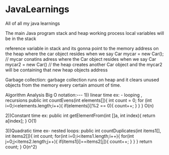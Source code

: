 # JavaLearnings
All of all my java learnings

The main Java program stack and heap working process
local variables will be in the stack

reference variable in stack and its gonna point to the memory address on the heap where the car object resides when we say
Car mycar = new Car(); // mycar conatins adress where the Car object resides
when we say Car mycar2 = new Car() // the heap creates another Car object and the mycar2 will be containing that new heap objects address

Garbage collection:
garbage collection runs on heap and it clears unused objects from the memory every certain amount of time.


Algorithm Analysis Big O notation:---
1)) linear time ex: -  looping , recursions
public int countEvens(int elements[]){
	int count = 0;
	for (int i=0;i<elements.length;i++){
		if(elements[i]%2 == 0){
			count++;
		}
	}
}
O(n)

2))Constant time ex:
public int getElementFrom(int []a, int index){
	return a[index];
}
O(1)

3))Quadratic time ex- nested loops:
public int countDuplicates(int items1[], int items2[]){
	int count;
	for(int i=0;i<items1.length;i++){
		for(int j=0;j<items2.length;j++){
			if(items1[i]==items2[j]){
				count++;
			}
		}
	}
	return count;
}
O(n^2)
